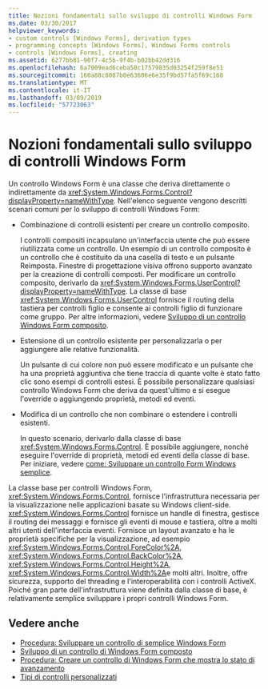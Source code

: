 ```yaml
---
title: Nozioni fondamentali sullo sviluppo di controlli Windows Form
ms.date: 03/30/2017
helpviewer_keywords:
- custom controls [Windows Forms], derivation types
- programming concepts [Windows Forms], Windows Forms controls
- controls [Windows Forms], creating
ms.assetid: 6277bb81-90f7-4c5b-9f4b-b02bb42dd316
ms.openlocfilehash: 6a7009ead6ceba58c17579835d03254f259f8e51
ms.sourcegitcommit: 160a88c8087b0e63606e6e35f9bd57fa5f69c168
ms.translationtype: MT
ms.contentlocale: it-IT
ms.lasthandoff: 03/09/2019
ms.locfileid: "57723063"
---
```

# <a name="windows-forms-control-development-basics"></a>Nozioni fondamentali sullo sviluppo di controlli Windows Form
Un controllo Windows Form è una classe che deriva direttamente o indirettamente da <xref:System.Windows.Forms.Control?displayProperty=nameWithType>. Nell'elenco seguente vengono descritti scenari comuni per lo sviluppo di controlli Windows Form:  
  
-   Combinazione di controlli esistenti per creare un controllo composito.  
  
     I controlli compositi incapsulano un'interfaccia utente che può essere riutilizzata come un controllo. Un esempio di un controllo composito è un controllo che è costituito da una casella di testo e un pulsante Reimposta. Finestre di progettazione visiva offrono supporto avanzato per la creazione di controlli composti. Per modificare un controllo composito, derivarlo da <xref:System.Windows.Forms.UserControl?displayProperty=nameWithType>. La classe di base <xref:System.Windows.Forms.UserControl> fornisce il routing della tastiera per controlli figlio e consente ai controlli figlio di funzionare come gruppo. Per altre informazioni, vedere [Sviluppo di un controllo Windows Form composito](developing-a-composite-windows-forms-control.md).  
  
-   Estensione di un controllo esistente per personalizzarla o per aggiungere alle relative funzionalità.  
  
     Un pulsante di cui colore non può essere modificato e un pulsante che ha una proprietà aggiuntiva che tiene traccia di quante volte è stato fatto clic sono esempi di controlli estesi. È possibile personalizzare qualsiasi controllo Windows Form che deriva da quest'ultimo e si esegue l'override o aggiungendo proprietà, metodi ed eventi.  
  
-   Modifica di un controllo che non combinare o estendere i controlli esistenti.  
  
     In questo scenario, derivarlo dalla classe di base <xref:System.Windows.Forms.Control>. È possibile aggiungere, nonché eseguire l'override di proprietà, metodi ed eventi della classe di base. Per iniziare, vedere [come: Sviluppare un controllo Form Windows semplice](how-to-develop-a-simple-windows-forms-control.md).  
  
 La classe base per controlli Windows Form, <xref:System.Windows.Forms.Control>, fornisce l'infrastruttura necessaria per la visualizzazione nelle applicazioni basate su Windows client-side. <xref:System.Windows.Forms.Control> fornisce un handle di finestra, gestisce il routing dei messaggi e fornisce gli eventi di mouse e tastiera, oltre a molti altri utenti dell'interfaccia eventi. Fornisce un layout avanzato e ha le proprietà specifiche per la visualizzazione, ad esempio <xref:System.Windows.Forms.Control.ForeColor%2A>, <xref:System.Windows.Forms.Control.BackColor%2A>, <xref:System.Windows.Forms.Control.Height%2A>, <xref:System.Windows.Forms.Control.Width%2A>e molti altri. Inoltre, offre sicurezza, supporto del threading e l'interoperabilità con i controlli ActiveX. Poiché gran parte dell'infrastruttura viene definita dalla classe di base, è relativamente semplice sviluppare i propri controlli Windows Form.  
  
## <a name="see-also"></a>Vedere anche
- [Procedura: Sviluppare un controllo di semplice Windows Form](how-to-develop-a-simple-windows-forms-control.md)
- [Sviluppo di un controllo di Windows Form composto](developing-a-composite-windows-forms-control.md)
- [Procedura: Creare un controllo di Windows Form che mostra lo stato di avanzamento](how-to-create-a-windows-forms-control-that-shows-progress.md)
- [Tipi di controlli personalizzati](varieties-of-custom-controls.md)
